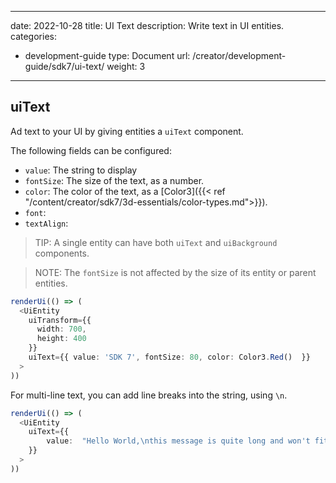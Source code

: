 

---
date: 2022-10-28
title: UI Text
description: Write text in UI entities.
categories:
  - development-guide
type: Document
url: /creator/development-guide/sdk7/ui-text/
weight: 3
---

## uiText

Ad text to your UI by giving entities a `uiText` component.

The following fields can be configured:

- `value`: The string to display
- `fontSize`: The size of the text, as a number.
- `color`: The color of the text, as a [Color3]({{< ref "/content/creator/sdk7/3d-essentials/color-types.md">}}).
- `font`: 
- `textAlign`: 

<!-- TODO: what value for font?? (not the same as text)
what about text align, TextAlignMode not valid either -->


> TIP: A single entity can have both `uiText` and `uiBackground` components.

> NOTE: The `fontSize` is not affected by the size of its entity or parent entities.

```ts
renderUi(() => (
  <UiEntity
    uiTransform={{
      width: 700,
      height: 400
    }}
    uiText={{ value: 'SDK 7', fontSize: 80, color: Color3.Red()  }}
  >
))
```

<!-- TODO: examples with textAlign -->



For multi-line text, you can add line breaks into the string, using `\n`.


```ts
renderUi(() => (
  <UiEntity
    uiText={{ 
		value:  "Hello World,\nthis message is quite long and won't fit in a single line.\nI hope that's not a problem." 
	}}
  >
))
```